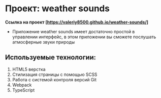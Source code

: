 # Проект: weather sounds
**Ссылка на проект [https://valeriy8500.github.io/weather-sounds/]**

* Приложение weather sounds имеет достаточно простой в управлении интерфейс, в этом приложении вы сможете послушать атмосферные звуки природы

## Используемые технологии:
1. HTML5 верстка
2. Стилизация страницы с помощью SCSS
3. Работа с системой контроля версий Git
4. Webpack
5. TypeScript
